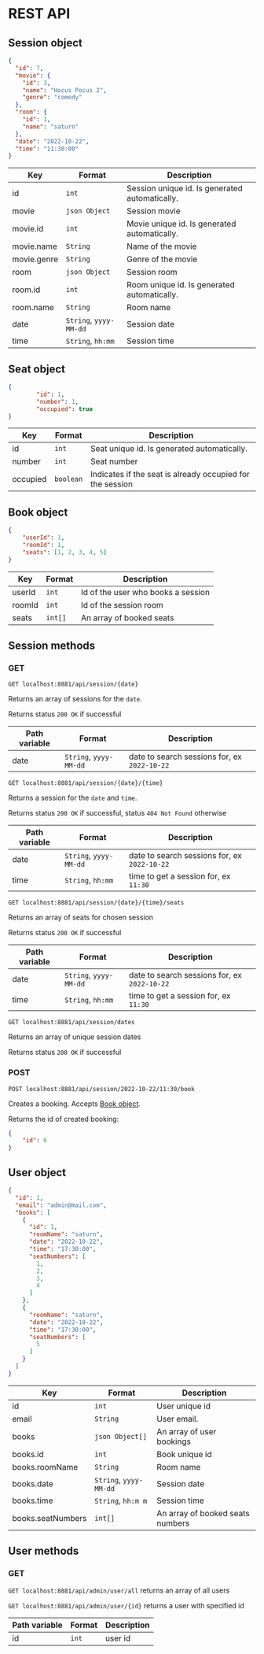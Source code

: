 # REST API

## Session object

```json
{
  "id": 7,
  "movie": {
    "id": 3,
    "name": "Hocus Pocus 2",
    "genre": "comedy"
  },
  "room": {
    "id": 1,
    "name": "saturn"
  },
  "date": "2022-10-22",
  "time": "11:30:00"
}
```

| Key         | Format                 | Description                                    |
|-------------|------------------------|------------------------------------------------|
| id          | `int`                  | Session unique id. Is generated automatically. |
| movie       | `json Object`          | Session movie                                  |
| movie.id    | `int`                  | Movie unique id. Is generated automatically.   |
| movie.name  | `String`               | Name of the movie                              |
| movie.genre | `String`               | Genre of the movie                             |
| room        | `json Object`          | Session room                                   |
| room.id     | `int`                  | Room unique id. Is generated automatically.    |
| room.name   | `String`               | Room name                                      |
| date        | `String`, `yyyy-MM-dd` | Session date                                   |
| time        | `String`, `hh:mm`      | Session time                                   |

## Seat object

```json
{
        "id": 1,
        "number": 1,
        "occupied": true
}
```

| Key         | Format                 | Description                                               |
|-------------|------------------------|-----------------------------------------------------------|
| id          | `int`                  | Seat unique id. Is generated automatically.               |
| number      | `int`                  | Seat number                                               |
| occupied    | `boolean`              | Indicates if the seat is already occupied for the session |

## Book object

```json
{
    "userId": 1,
    "roomId": 1,
    "seats": [1, 2, 3, 4, 5]
}
```

| Key    | Format  | Description                        |
|--------|---------|------------------------------------|
| userId | `int`   | Id of the user who books a session |
| roomId | `int`   | Id of the session room             |
| seats  | `int[]` | An array of booked seats           |

## Session methods

### GET

`GET localhost:8881/api/session/{date}`

Returns an array of sessions for the `date`.

Returns status `200 OK` if successful

| Path variable | Format                 | Description                                  |
|---------------|------------------------|----------------------------------------------|
| date          | `String`, `yyyy-MM-dd` | date to search sessions for, ex `2022-10-22` |

`GET localhost:8881/api/session/{date}/{time}`

Returns a session for the `date` and `time`.

Returns status `200 OK` if successful, status `404 Not Found` otherwise

| Path variable | Format                 | Description                                  |
|---------------|------------------------|----------------------------------------------|
| date          | `String`, `yyyy-MM-dd` | date to search sessions for, ex `2022-10-22` |
| time          | `String`, `hh:mm`      | time to get a session for, ex `11:30`        |

`GET localhost:8881/api/session/{date}/{time}/seats`

Returns an array of seats for chosen session

Returns status `200 OK` if successful

| Path variable | Format                 | Description                                  |
|---------------|------------------------|----------------------------------------------|
| date          | `String`, `yyyy-MM-dd` | date to search sessions for, ex `2022-10-22` |
| time          | `String`, `hh:mm`      | time to get a session for, ex `11:30`        |

`GET localhost:8881/api/session/dates`

Returns an array of unique session dates

Returns status `200 OK` if successful

### POST

`POST localhost:8881/api/session/2022-10-22/11:30/book`

Creates a booking. Accepts [Book object](#Book-object).

Returns the id of created booking:
```json
{
    "id": 6
}
```

## User object

```json
{
  "id": 1,
  "email": "admin@mail.com",
  "books": [
    {
      "id": 1,
      "roomName": "saturn",
      "date": "2022-10-22",
      "time": "17:30:00",
      "seatNumbers": [
        1,
        2,
        3,
        4
      ]
    },
    {
      "roomName": "saturn",
      "date": "2022-10-22",
      "time": "17:30:00",
      "seatNumbers": [
        5
      ]
    }
  ]
}
```

| Key               | Format                 | Description                      |
|-------------------|------------------------|----------------------------------|
| id                | `int`                  | User unique id                   |
| email             | `String`               | User email.                      |
| books             | `json Object[]`        | An array of user bookings        |
| books.id          | `int`                  | Book unique id                   |
| books.roomName    | `String`               | Room name                        |
| books.date        | `String`, `yyyy-MM-dd` | Session date                     |
| books.time        | `String`, `hh:m m`     | Session time                     |
| books.seatNumbers | `int[]`                | An array of booked seats numbers |

## User methods

### GET

`GET localhost:8881/api/admin/user/all`
returns an array of all users

`GET localhost:8881/api/admin/user/{id}`
returns a user with specified id

| Path variable | Format | Description |
|---------------|--------|-------------|
| id            | `int`  | user id     |